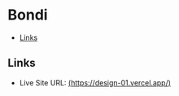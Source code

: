 # Bondi
 - [Links](#links)



## Links
- Live Site URL: [(https://design-01.vercel.app/)](https://design-01.vercel.app/)
